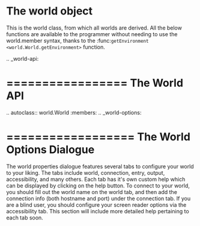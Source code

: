 # The world object

This is the world class, from which all worlds are derived. All the below functions are available to the programmer without needing to use the world.member syntax, thanks to the :func:`getEnvironment <world.World.getEnvironment>` function.

.. _world-api:

=================
The World API
=================

.. autoclass:: world.World
   :members:
.. _world-options:

==================
The World Options Dialogue
==================

The world properties dialogue features several tabs to configure your world to your liking. The tabs include world, connection, entry, output, accessibility, and many others. Each tab has it's own custom help which can be displayed by clicking on the help button. To connect to your world, you should fill out the world name on the world tab, and then add the connection info (both hostname and port) under the connection tab. If you are a blind user, you should configure your screen reader options via the accessibility tab. This section will include more detailed help pertaining to each tab soon.